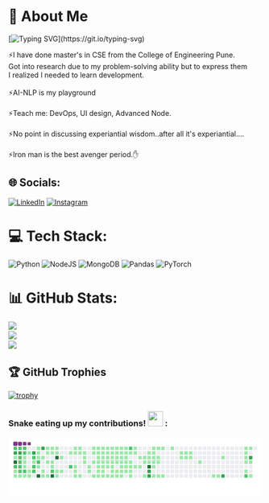 


# 💫 About Me 

[![Typing SVG](https://readme-typing-svg.herokuapp.com?font=Architects+Daughter&color=3399ff&size=30&lines=Hey!+It's+Raviraj+here;)](https://git.io/typing-svg)

⚡I have done master's in CSE from the College of Engineering Pune.<br>Got into research due to my problem-solving ability but to express them <br> I realized I needed to learn development.<br><br>⚡AI-NLP is my playground <br><br> ⚡Teach me: DevOps, UI design, Advanced Node.<br><br>⚡No point in discussing experiantial wisdom..after all it's experiantial....<br><br>⚡Iron man is the best avenger period.✋



## 🌐 Socials:
[![LinkedIn](https://img.shields.io/badge/LinkedIn-%230077B5.svg?logo=linkedin&logoColor=white)](https://www.linkedin.com/in/raviraj-gardi/) 
[![Instagram](https://img.shields.io/badge/Instagram-%23150458.svg?logo=instagram&logoColor=#8a3ab9)](https://www.instagram.com/nvr_mor/) 

# 💻 Tech Stack:
![Python](https://img.shields.io/badge/python-3670A0?style=for-the-badge&logo=python&logoColor=ffdd54) ![NodeJS](https://img.shields.io/badge/node.js-6DA55F?style=for-the-badge&logo=node.js&logoColor=white) ![MongoDB](https://img.shields.io/badge/MongoDB-%234ea94b.svg?style=for-the-badge&logo=mongodb&logoColor=white) ![Pandas](https://img.shields.io/badge/pandas-%23150458.svg?style=for-the-badge&logo=pandas&logoColor=white) ![PyTorch](https://img.shields.io/badge/PyTorch-%23EE4C2C.svg?style=for-the-badge&logo=PyTorch&logoColor=white)  
# 📊 GitHub Stats:
![](https://github-readme-stats.vercel.app/api?username=raviraj-gardi&theme=dark&hide_border=true&include_all_commits=true&count_private=false)<br/>
![](https://github-readme-streak-stats.herokuapp.com/?user=raviraj-gardi&theme=dark&hide_border=true)<br/>
![](https://github-readme-stats.vercel.app/api/top-langs/?username=raviraj-gardi&theme=dark&hide_border=true&include_all_commits=true&count_private=false&layout=compact)

## 🏆 GitHub Trophies
[![trophy](https://github-profile-trophy.vercel.app/?username=raviraj-gardi)](https://github.com/ryo-ma/github-profile-trophy)

### Snake eating up my contributions! <img src= "https://c.tenor.com/BczFoyx41WoAAAAj/swallowed-the-mighty-ones.gif" width= "30" height= "30">  :

![snake gif](https://github.com/raviraj-gardi/raviraj-gardi/blob/600a6502f9e17847a5c728398770ef9d1c19594d/snanke%20eating%20git.gif)





